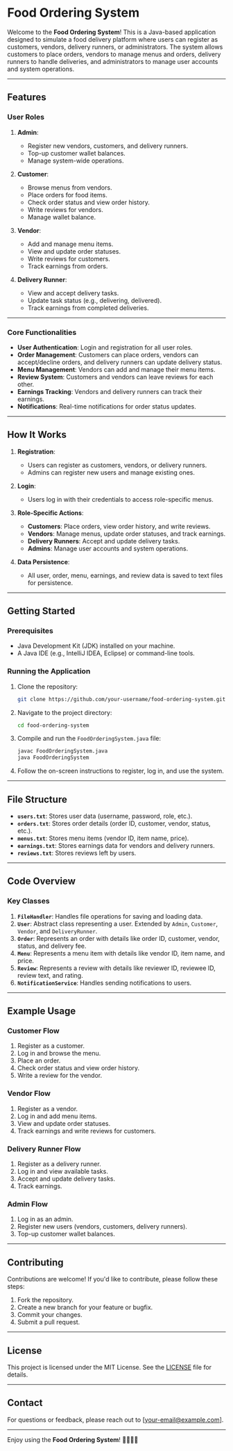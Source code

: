 # Food Ordering System

Welcome to the **Food Ordering System**! This is a Java-based application designed to simulate a food delivery platform where users can register as customers, vendors, delivery runners, or administrators. The system allows customers to place orders, vendors to manage menus and orders, delivery runners to handle deliveries, and administrators to manage user accounts and system operations.

---

## Features

### **User Roles**
1. **Admin**:
   - Register new vendors, customers, and delivery runners.
   - Top-up customer wallet balances.
   - Manage system-wide operations.

2. **Customer**:
   - Browse menus from vendors.
   - Place orders for food items.
   - Check order status and view order history.
   - Write reviews for vendors.
   - Manage wallet balance.

3. **Vendor**:
   - Add and manage menu items.
   - View and update order statuses.
   - Write reviews for customers.
   - Track earnings from orders.

4. **Delivery Runner**:
   - View and accept delivery tasks.
   - Update task status (e.g., delivering, delivered).
   - Track earnings from completed deliveries.

---

### **Core Functionalities**
- **User Authentication**: Login and registration for all user roles.
- **Order Management**: Customers can place orders, vendors can accept/decline orders, and delivery runners can update delivery status.
- **Menu Management**: Vendors can add and manage their menu items.
- **Review System**: Customers and vendors can leave reviews for each other.
- **Earnings Tracking**: Vendors and delivery runners can track their earnings.
- **Notifications**: Real-time notifications for order status updates.

---

## How It Works

1. **Registration**:
   - Users can register as customers, vendors, or delivery runners.
   - Admins can register new users and manage existing ones.

2. **Login**:
   - Users log in with their credentials to access role-specific menus.

3. **Role-Specific Actions**:
   - **Customers**: Place orders, view order history, and write reviews.
   - **Vendors**: Manage menus, update order statuses, and track earnings.
   - **Delivery Runners**: Accept and update delivery tasks.
   - **Admins**: Manage user accounts and system operations.

4. **Data Persistence**:
   - All user, order, menu, earnings, and review data is saved to text files for persistence.

---

## Getting Started

### Prerequisites
- Java Development Kit (JDK) installed on your machine.
- A Java IDE (e.g., IntelliJ IDEA, Eclipse) or command-line tools.

### Running the Application
1. Clone the repository:
   ```bash
   git clone https://github.com/your-username/food-ordering-system.git
   ```
2. Navigate to the project directory:
   ```bash
   cd food-ordering-system
   ```
3. Compile and run the `FoodOrderingSystem.java` file:
   ```bash
   javac FoodOrderingSystem.java
   java FoodOrderingSystem
   ```
4. Follow the on-screen instructions to register, log in, and use the system.

---

## File Structure
- **`users.txt`**: Stores user data (username, password, role, etc.).
- **`orders.txt`**: Stores order details (order ID, customer, vendor, status, etc.).
- **`menus.txt`**: Stores menu items (vendor ID, item name, price).
- **`earnings.txt`**: Stores earnings data for vendors and delivery runners.
- **`reviews.txt`**: Stores reviews left by users.

---

## Code Overview

### Key Classes
1. **`FileHandler`**: Handles file operations for saving and loading data.
2. **`User`**: Abstract class representing a user. Extended by `Admin`, `Customer`, `Vendor`, and `DeliveryRunner`.
3. **`Order`**: Represents an order with details like order ID, customer, vendor, status, and delivery fee.
4. **`Menu`**: Represents a menu item with details like vendor ID, item name, and price.
5. **`Review`**: Represents a review with details like reviewer ID, reviewee ID, review text, and rating.
6. **`NotificationService`**: Handles sending notifications to users.

---

## Example Usage

### Customer Flow
1. Register as a customer.
2. Log in and browse the menu.
3. Place an order.
4. Check order status and view order history.
5. Write a review for the vendor.

### Vendor Flow
1. Register as a vendor.
2. Log in and add menu items.
3. View and update order statuses.
4. Track earnings and write reviews for customers.

### Delivery Runner Flow
1. Register as a delivery runner.
2. Log in and view available tasks.
3. Accept and update delivery tasks.
4. Track earnings.

### Admin Flow
1. Log in as an admin.
2. Register new users (vendors, customers, delivery runners).
3. Top-up customer wallet balances.

---

## Contributing
Contributions are welcome! If you'd like to contribute, please follow these steps:
1. Fork the repository.
2. Create a new branch for your feature or bugfix.
3. Commit your changes.
4. Submit a pull request.

---

## License
This project is licensed under the MIT License. See the [LICENSE](LICENSE) file for details.

---

## Contact
For questions or feedback, please reach out to [your-email@example.com].

---

Enjoy using the **Food Ordering System**! 🍔🍕🚴‍♂️
